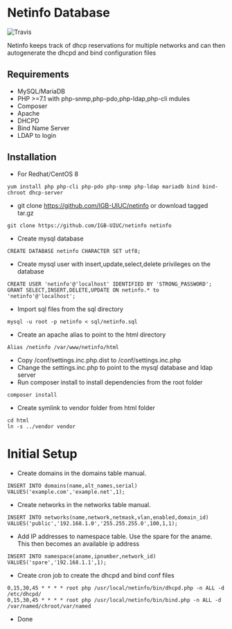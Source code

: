 # Netinfo Database

![Travis](https://api.travis-ci.com/IGBIllinois/netinfo.svg?branch=master)

Netinfo keeps track of dhcp reservations for multiple networks and can then autogenerate the dhcpd and bind configuration files

## Requirements
* MySQL/MariaDB
* PHP >=7.1 with php-snmp,php-pdo,php-ldap,php-cli mdules
* Composer
* Apache
* DHCPD
* Bind Name Server
* LDAP to login

## Installation

* For Redhat/CentOS 8
```
yum install php php-cli php-pdo php-snmp php-ldap mariadb bind bind-chroot dhcp-server
```
* git clone https://github.com/IGB-UIUC/netinfo or download tagged tar.gz
```
git clone https://github.com/IGB-UIUC/netinfo netinfo
```
* Create mysql database
```
CREATE DATABASE netinfo CHARACTER SET utf8;
```
* Create mysql user with insert,update,select,delete privileges on the database
```
CREATE USER 'netinfo'@'localhost' IDENTIFIED BY 'STRONG_PASSWORD';
GRANT SELECT,INSERT,DELETE,UPDATE ON netinfo.* to 'netinfo'@'localhost';
```
* Import sql files from the sql directory
```
mysql -u root -p netinfo < sql/netinfo.sql
```
* Create an apache alias to point to the html directory
```
Alias /netinfo /var/www/netinfo/html
```
* Copy /conf/settings.inc.php.dist to /conf/settings.inc.php
* Change the settings.inc.php to point to the mysql database and ldap server
* Run composer install to install dependencies from the root folder
```
composer install
```
* Create symlink to vendor folder from html folder
```
cd html
ln -s ../vendor vendor
```

# Initial Setup
* Create domains in the domains table manual.
```
INSERT INTO domains(name,alt_names,serial) VALUES('example.com','example.net',1);
```
* Create networks in the networks table manual.
```
INSERT INTO networks(name,network,netmask,vlan,enabled,domain_id) VALUES('public','192.168.1.0','255.255.255.0',100,1,1);
```
* Add IP addresses to namespace table.  Use the spare for the aname.  This then becomes an available ip address
```
INSERT INTO namespace(aname,ipnumber,network_id) VALUES('spare','192.168.1.1',1);
```
* Create cron job to create the dhcpd and bind conf files
```
0,15,30,45 * * * * root php /usr/local/netinfo/bin/dhcpd.php -n ALL -d /etc/dhcpd/
0,15,30,45 * * * * root php /usr/local/netinfo/bin/bind.php -n ALL -d /var/named/chroot/var/named
```
* Done


